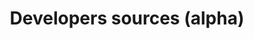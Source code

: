 ---
key: project
order: 0
title: Developers sources (alpha)
url: https://developerssources.now.sh/
img:
  url: "/images/developerssources.png"
  alt: Screenshot du site developers sources
tags: ["Design", "Développement", "Nextjs & Firebase"]
text: Le site "Developers sources" a pour objectif de répertorier et classer les meilleures sources pour apprendre le développement web. Dans sa version finale, il integrera des outils de tri, de likes, de contribution et de modification, tout ça directement depuis le site
---